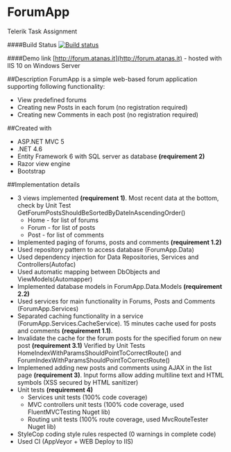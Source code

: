 # ForumApp
Telerik Task Assignment

####Build Status
[![Build status](https://ci.appveyor.com/api/projects/status/8dskbn908e27vevx?svg=true)](https://ci.appveyor.com/project/atanas-georgiev/forumapp)

####Demo link
[http://forum.atanas.it](http://forum.atanas.it) - hosted with IIS 10 on Windows Server

##Description
ForumApp is a simple web-based forum application supporting following functionality:
- View predefined forums
- Creating new Posts in each forum (no registration required)
- Creating new Comments in each post (no registration required)

##Created with
- ASP.NET MVC 5
- .NET 4.6
- Entity Framework 6 with SQL server as database **(requirement 2)**
- Razor view engine
- Bootstrap

##Implementation details
* 3 views implemented **(requirement 1)**. Most recent data at the bottom, check by Unit Test GetForumPostsShouldBeSortedByDateInAscendingOrder()
  * Home - for list of forums
  *  Forum - for list of posts
  * Post - for list of comments
* Implemented paging of forums, posts and comments **(requirement 1.2)**
* Used repository pattern to access database (ForumApp.Data)
* Used dependency injection for Data Repositories, Services and Controllers(Autofac)
* Used automatic mapping between DbObjects and ViewModels(Automapper)
* Implemented database models in ForumApp.Data.Models **(requirement 2.2)**
* Used services for main functionality in Forums, Posts and Comments (ForumApp.Services)
* Separated caching functionality in a service (ForumApp.Services.CacheService). 15 minutes cache used for posts and comments **(requirement 1.1)**. 
* Invalidate the cache for the forum posts for the specified forum on new post **(requirement 3.1)** Verified by Unit Tests HomeIndexWithParamsShouldPointToCorrectRoute() and ForumIndexWithParamsShouldPointToCorrectRoute()
* Implemened adding new posts and comments using AJAX in the list page **(requirement 3)**. Input forms allow adding multiline text and HTML symbols (XSS secured by HTML sanitizer)
* Unit tests **(requirement 4)**
  * Services unit tests (100% code coverage)
  * MVC controllers unit tests (100% code coverage, used FluentMVCTesting Nuget lib)
  * Routing unit tests (100% route coverage, used MvcRouteTester Nuget lib)
* StyleCop coding style rules respected (0 warnings in complete code)
* Used CI (AppVeyor + WEB Deploy to IIS)


